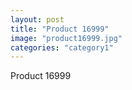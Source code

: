 ```yaml
---
layout: post
title: "Product 16999"
image: "product16999.jpg"
categories: "category1"
---
```

Product 16999
